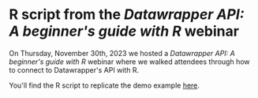 # R script from the _Datawrapper API: A beginner's guide with R_ webinar
On Thursday, November 30th, 2023 we hosted a _Datawrapper API: A beginner's guide with R_ webinar where we walked attendees through how to connect to Datawrapper's API with R.

You'll find the R script to replicate the demo example [here](https://github.com/datawrapper/snippets/blob/master/2023-11-R-demo/R-script).

